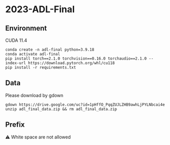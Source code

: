 # 2023-ADL-Final

## Environment

CUDA 11.4

```bash!
conda create -n adl-final python=3.9.18
conda activate adl-final
pip install torch==2.1.0 torchvision==0.16.0 torchaudio==2.1.0 --index-url https://download.pytorch.org/whl/cu118
pip install -r requirements.txt
```

## Data
Please download by gdown
```
gdown https://drive.google.com/uc?id=1pHffO_PqqZUJLZHB9awhLjPYLNbcai4e
unzip adl_final_data.zip && rm adl_final_data.zip
```

## Prefix
⚠️ White space are not allowed